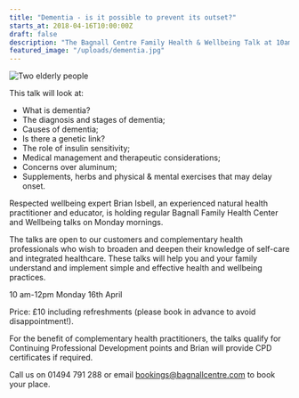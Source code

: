 ```yaml
---
title: "Dementia - is it possible to prevent its outset?"
starts_at: 2018-04-16T10:00:00Z
draft: false
description: "The Bagnall Centre Family Health & Wellbeing Talk at 10am-12pm on Monday 16th April will explore what dementia is, its causes and more."
featured_image: "/uploads/dementia.jpg"
---
```


![Two elderly people](/uploads/dementia.jpg)

This talk will look at:

- What is dementia?
- The diagnosis and stages of dementia;
- Causes of dementia;
- Is there a genetic link?
- The role of insulin sensitivity;
- Medical management and therapeutic considerations;
- Concerns over aluminum;
- Supplements, herbs and physical & mental exercises that may delay onset.

Respected wellbeing expert Brian Isbell, an experienced natural health practitioner and educator, is holding regular Bagnall Family Health Center and Wellbeing talks on Monday mornings.

The talks are open to our customers and complementary health professionals who wish to broaden and deepen their knowledge of self-care and integrated healthcare. These talks will help you and your family understand and implement simple and effective health and wellbeing practices.

10 am-12pm Monday 16th April

Price: £10 including refreshments (please book in advance to avoid disappointment!).

For the benefit of complementary health practitioners, the talks qualify for Continuing Professional Development points and Brian will provide CPD certificates if required.

Call us on 01494 791 288 or email [bookings@bagnallcentre.com](mailto:bookings@bagnallcentre.com) to book your place.